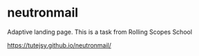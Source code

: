 # neutronmail
Adaptive landing page. This is a task from Rolling Scopes School

https://tutejsy.github.io/neutronmail/